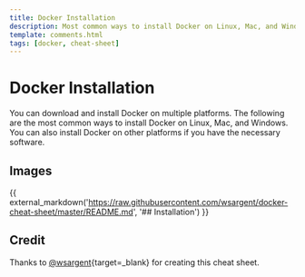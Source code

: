 ```yaml
---
title: Docker Installation
description: Most common ways to install Docker on Linux, Mac, and Windows machines with examples.
template: comments.html
tags: [docker, cheat-sheet]
---
```


# Docker Installation

You can download and install Docker on multiple platforms. The following are the most common ways to install Docker on Linux, Mac, and Windows. You can also install Docker on other platforms if you have the necessary software.

## Images

{{ external_markdown('https://raw.githubusercontent.com/wsargent/docker-cheat-sheet/master/README.md', '## Installation') }}

## Credit

Thanks to [@wsargent][wsargent-url]{target=\_blank} for creating this cheat sheet.

<!-- appendices -->

[wsargent-url]: https://github.com/wsargent/docker-cheat-sheet 'wsargent Github Page'

<!-- end appendices -->

